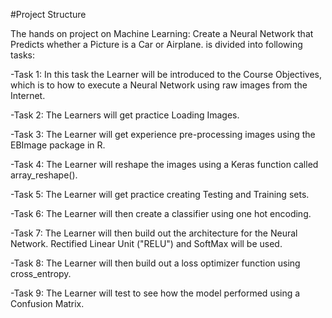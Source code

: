 #Project Structure

The hands on project on Machine Learning: Create a Neural Network that Predicts whether a Picture is a Car or Airplane. is divided into following tasks:

-Task 1: In this task the Learner will be introduced to the Course Objectives, which is to how to execute a Neural Network using raw images from the Internet.

-Task 2: The Learners will get practice Loading Images.

-Task 3: The Learner will get experience pre-processing images using the EBImage package in R.

-Task 4: The Learner will reshape the images using a Keras function called array_reshape().

-Task 5: The Learner will get practice creating Testing and Training sets.

-Task 6: The Learner will then create a classifier using one hot encoding.

-Task 7: The Learner will then build out the architecture for the Neural Network. Rectified Linear Unit ("RELU") and SoftMax will be used.

-Task 8: The Learner will then build out a loss optimizer function using cross_entropy.

-Task 9: The Learner will test to see how the model performed using a Confusion Matrix.
